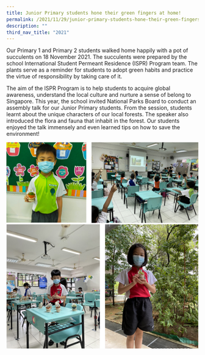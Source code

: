 ```yaml
---
title: Junior Primary students hone their green fingers at home!
permalink: /2021/11/29/junior-primary-students-hone-their-green-fingers-at-home/
description: ""
third_nav_title: "2021"
---
```

<p>Our Primary 1 and Primary 2 students walked home happily with a pot of succulents on 18 November 2021. The succulents were prepared by the school International Student Permeant Residence (ISPR) Program team. The plants serve as a reminder for students to adopt green habits and practice the virtue of responsibility by taking care of it.</p>
<p>The aim of the ISPR Program is to help students to acquire global awareness, understand the local culture and nurture a sense of belong to Singapore. This year, the school invited National Parks Board to conduct an assembly talk for our Junior Primary students. From the session, students learnt about the unique characters of our local forests. The speaker also introduced the flora and fauna that inhabit in the forest. Our students enjoyed the talk immensely and even learned tips on how to save the environment!</p>
<img src="/images/junior1.png"><br>
<img src="/images/junior2.png">